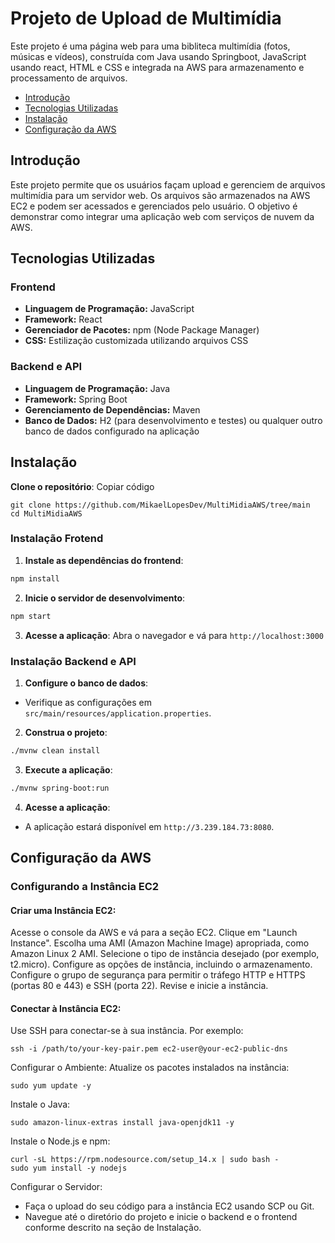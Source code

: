 # Projeto de Upload de Multimídia
Este projeto é uma página web para uma bibliteca multimídia (fotos, músicas e vídeos), construída com Java usando Springboot, JavaScript usando react, HTML e CSS e integrada na AWS para armazenamento e processamento de arquivos.

- [Introdução](#introduçao)
- [Tecnologias Utilizadas](#tecnologias-utilizadas)
- [Instalação](#instalaçao)
- [Configuração da AWS](#configuraçao-da-aws)

## Introdução
Este projeto permite que os usuários façam upload e gerenciem de arquivos multimídia para um servidor web. Os arquivos são armazenados na AWS EC2 e podem ser acessados e gerenciados pelo usuário. O objetivo é demonstrar como integrar uma aplicação web com serviços de nuvem da AWS.

## Tecnologias Utilizadas
### Frontend
- **Linguagem de Programação:** JavaScript
- **Framework:** React
- **Gerenciador de Pacotes:** npm (Node Package Manager)
- **CSS:** Estilização customizada utilizando arquivos CSS

### Backend e API
- **Linguagem de Programação:** Java
- **Framework:** Spring Boot
- **Gerenciamento de Dependências:** Maven
- **Banco de Dados:** H2 (para desenvolvimento e testes) ou qualquer outro banco de dados configurado na aplicação


## Instalação
**Clone o repositório**:
Copiar código
```
git clone https://github.com/MikaelLopesDev/MultiMidiaAWS/tree/main
cd MultiMidiaAWS
```
### Instalação Frotend
1. **Instale as dependências do frontend**:
```sh
npm install
```

2. **Inicie o servidor de desenvolvimento**:
```sh
npm start
```

3. **Acesse a aplicação**:
Abra o navegador e vá para `http://localhost:3000`

### Instalação Backend e API

1. **Configure o banco de dados**:
- Verifique as configurações em `src/main/resources/application.properties`.

2. **Construa o projeto**:
```sh
./mvnw clean install
```

3. **Execute a aplicação**:
```sh
./mvnw spring-boot:run
```

4. **Acesse a aplicação**:
- A aplicação estará disponível em `http://3.239.184.73:8080`.



## Configuração da AWS
### Configurando a Instância EC2
#### Criar uma Instância EC2:
Acesse o console da AWS e vá para a seção EC2.
Clique em "Launch Instance".
Escolha uma AMI (Amazon Machine Image) apropriada, como Amazon Linux 2 AMI.
Selecione o tipo de instância desejado (por exemplo, t2.micro).
Configure as opções de instância, incluindo o armazenamento.
Configure o grupo de segurança para permitir o tráfego HTTP e HTTPS (portas 80 e 443) e SSH (porta 22).
Revise e inicie a instância.
#### Conectar à Instância EC2:

Use SSH para conectar-se à sua instância. Por exemplo:
```
ssh -i /path/to/your-key-pair.pem ec2-user@your-ec2-public-dns
```

Configurar o Ambiente:
Atualize os pacotes instalados na instância:
```
sudo yum update -y
```
Instale o Java:
```
sudo amazon-linux-extras install java-openjdk11 -y
```
Instale o Node.js e npm:
```
curl -sL https://rpm.nodesource.com/setup_14.x | sudo bash -
sudo yum install -y nodejs
```
Configurar o Servidor:

- Faça o upload do seu código para a instância EC2 usando SCP ou Git.
- Navegue até o diretório do projeto e inicie o backend e o frontend conforme descrito na seção de Instalação.
